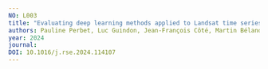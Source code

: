 ```yaml
---
NO: L003
title: "Evaluating deep learning methods applied to Landsat time series subsequences to detect and classify boreal forest disturbances events: The challenge of partial and progressive disturbances"
authors: Pauline Perbet, Luc Guindon, Jean-François Côté, Martin Béland
year: 2024
journal: 
DOI: 10.1016/j.rse.2024.114107
---
```


